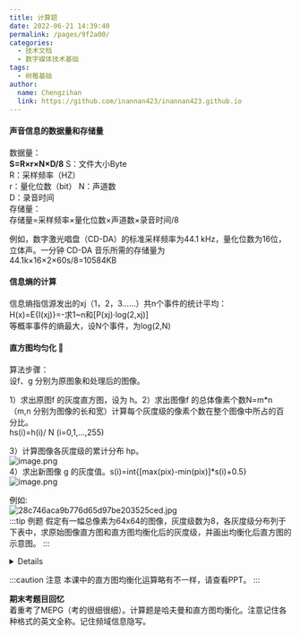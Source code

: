 ```yaml
---
title: 计算题
date: 2022-06-21 14:39:40
permalink: /pages/9f2a00/
categories:
  - 技术文档
  - 数字媒体技术基础
tags:
  - 树莓基础
author: 
  name: Chengzihan
  link: https://github.com/inannan423/inannan423.github.io
---
```

#### 声音信息的数据量和存储量

数据量：  
**S=R×r×N×D/8**
S：文件大小Byte  
R：采样频率（HZ）  
r：量化位数（bit）
N：声道数  
D：录音时间  
存储量：  
存储量=采样频率×量化位数×声道数×录音时间/8  

例如，数字激光唱盘（CD-DA）的标准采样频率为44.1 kHz，量化位数为16位，立体声。一分钟 CD-DA 音乐所需的存储量为  
44.1k×16×2×60s/8=10584KB  

#### 信息熵的计算

信息熵指信源发出的xj（1，2，3……）共n个事件的统计平均：  
H(x)=E{I(xj)}=-求1~n和[P(xj)·log(2,xj)]  
等概率事件的熵最大，设N个事件，为log(2,N)

#### 直方图均匀化 💎

算法步骤：  
设f、g 分别为原图象和处理后的图像。  

1）求出原图f 的灰度直方图，设为 h。2）求出图像f 的总体像素个数N=m*n（m,n 分别为图像的长和宽）计算每个灰度级的像素个数在整个图像中所占的百分比。  
hs(i)=h(i)/ N (i=0,1,…,255)  

3）计算图像各灰度级的累计分布 hp。  
![image.png](https://jetzihan-img.oss-cn-beijing.aliyuncs.com/blog/img/006SHRs9gy1h2ya979l1xj305c030glx.jpg)  
4）求出新图像 g 的灰度值。s(i)=int{[max(pix)-min(pix)]*s(i)+0.5}  
![image.png](https://jetzihan-img.oss-cn-beijing.aliyuncs.com/blog/img/006SHRs9gy1h2ya9e47wxj309s020jrn.jpg)  

例如:  
![28c746aca9b776d65d97be203525ced.jpg](https://jetzihan-img.oss-cn-beijing.aliyuncs.com/blog/img/006SHRs9gy1h396nq164mj31ce0u0wh4.jpg)  
:::tip 例题
假定有一幅总像素为64x64的图像，灰度级数为8，各灰度级分布列于下表中，求原始图像直方图和直方图均衡化后的灰度级，并画出均衡化后直方图的示意图。
:::
<details> 答案
原始图像灰度级k | 归一化灰度级r_{k} | 第k像素级像素个数n_{k} |  |  |  |
:--:|:--:|:--:|:----:|:----:|:----:|
0 | 0/7=0 | 790 | | | |
1 | 1/7=0.1428 | 1023 | | | |
2 | 2/7=0.2856 | 850 | | | |
3 | 3/7=0.4258 | 656 | | | |
4 | 4/7=0.5714 | 329 | | | |
5 | 5/7=0.7142 | 245 | | | |
6 | 6/7=0.8571 | 122 | | | |
7 | 7/7=1 | 81 | | | |

原始图像灰度级k | 归一化灰度级r_{k} | 第k像素级像素个数n_{k} | 第k级像素出现的概率 | 累计概率 |  |
:--:|:--:|:--:|:----:|:----:|:----:|
0 | 0/7=0 | 790 | 0.19 | 0.19 |  |
1 | 1/7=0.1428 | 1023 | 0.25 | 0.44 | |
2 | 2/7=0.2856 | 850 | 0.20 | 0.64 | |
3 | 3/7=0.4258 | 656 | 0.16 | 0.80 | |
4 | 4/7=0.5714 | 329 | 0.09 | 0.89 | |
5 | 5/7=0.7142 | 245 | 0.06 | 0.95 | |
6 | 6/7=0.8571 | 122 | 0.03 | 0.98 | |
7 | 7/7=1 | 81 | 0.02 | 1.00 | |

原始图像灰度级k | 归一化灰度级r_{k} | 第k像素级像素个数n_{k} | 第k级像素出现的概率 | 累计概率 | 新的对应像素 |
:--:|:--:|:--:|:----:|:----:|:----:|
0 | 0/7=0 | 790 | 0.19 | 0.19 | 1 |
1 | 1/7=0.1428 | 1023 | 0.25 | 0.44 | 3 |
2 | 2/7=0.2856 | 850 | 0.20 | 0.64 | 5 |
3 | 3/7=0.4258 | 656 | 0.16 | 0.80 | 6 |
4 | 4/7=0.5714 | 329 | 0.09 | 0.89 | 6 |
5 | 5/7=0.7142 | 245 | 0.06 | 0.95 | 7 |
6 | 6/7=0.8571 | 122 | 0.03 | 0.98 | 7 |
7 | 7/7=1 | 81 | 0.02 | 1.00 | 7 |

所以新的直方图:  
灰度级 | 概率
:--:|:--:|
1 | 0.19
3 | 0.25
5 | 0.20
6 | 0.16+0.09
7 | 0.06+0.03+0.02
</details>

:::caution 注意
本课中的直方图均衡化运算略有不一样，请查看PPT。
:::

**期末考题目回忆**  
着重考了MEPG（考的很细很细）。计算题是哈夫曼和直方图均衡化。注意记住各种格式的英文全称。记住频域信息隐写。  
